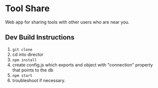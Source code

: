 # Tool Share
Web app for sharing tools with other users who are near you.

## Dev Build Instructions

1. `git clone`
2. cd into director
3. `npm install`
4. create config.js which exports and object with "connection" property that points to the db
5. `npm start`
6. troubleshoot if necessary.

